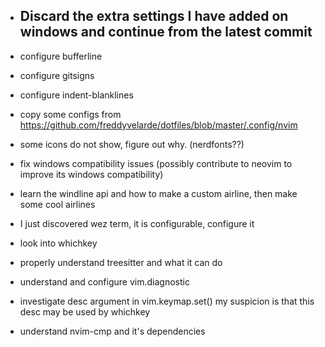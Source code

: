* ## Discard the extra settings I have added on windows and continue from the latest commit

* configure bufferline

* configure gitsigns

* configure indent-blanklines

* copy some configs from https://github.com/freddyvelarde/dotfiles/blob/master/.config/nvim

* some icons do not show, figure out why. (nerdfonts??)

* fix windows compatibility issues (possibly contribute to neovim to improve its windows compatibility)

* learn the windline api and how to make a custom airline, then make some cool airlines

* I just discovered wez term, it is configurable, configure it

* look into whichkey

* properly understand treesitter and what it can do

* understand and configure vim.diagnostic 

* investigate  desc argument in vim.keymap.set() my suspicion is that this desc may be used by whichkey

* understand nvim-cmp and it's dependencies

